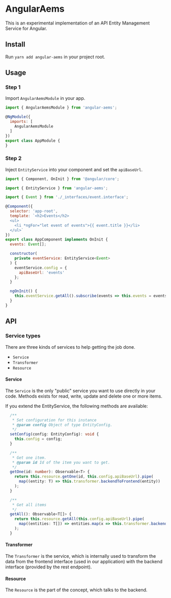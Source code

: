 # AngularAems

This is an experimental implementation of an API Entity Management Service for Angular.

## Install

Run `yarn add angular-aems` in your project root.

## Usage

### Step 1
Import `AngularAemsModule` in your app.

```js
import { AngularAemsModule } from 'angular-aems';

@NgModule({
  imports: [
    AngularAemsModule
  ]
})
export class AppModule {
}
```

### Step 2

Inject `EntityService` into your component and set the `apiBaseUrl`.

```js
import { Component, OnInit } from '@angular/core';

import { EntityService } from 'angular-aems';

import { Event } from './_interfaces/event.interface';

@Component({
  selector: 'app-root',
  template: `<h2>Events</h2>
  <ul>
    <li *ngFor="let event of events">{{ event.title }}</li>
  </ul>`
})
export class AppComponent implements OnInit {
  events: Event[];

  constructor(
    private eventService: EntityService<Event>
  ) {
    eventService.config = {
      apiBaseUrl: 'events'
    };
  }

  ngOnInit() {
    this.eventService.getAll().subscribe(events => this.events = events);
  }
}
```

## API

### Service types

There are three kinds of services to help getting the job done. 
- `Service`
- `Transformer`
- `Resource`

#### Service
The `Service` is the only "public" service you want to use directly in your code. Methods exists for read, write, update and delete one or more items.

If you extend the EntityService, the following methods are available:
```typescript
  /**
   * Set configuration for this instance
   * @param config Object of type EntityConfig.
   */
  setConfig(config: EntityConfig): void {
    this.config = config;
  }

  /**
   * Get one item.
   * @param id Id of the item you want to get.
   */
  getOne(id: number): Observable<T> {
    return this.resource.getOne(id, this.config.apiBaseUrl).pipe(
      map((entity: T) => this.transformer.backendToFrontend(entity))
    );
  }

  /**
   * Get all items
   */
  getAll(): Observable<T[]> {
    return this.resource.getAll(this.config.apiBaseUrl).pipe(
      map((entities: T[]) => entities.map(x => this.transformer.backendToFrontend(x)))
    );
  }
```

#### Transformer
The `Transformer` is the service, which is internally used to transform the data from the frontend interface (used in our application) with the backend interface (provided by the rest endpoint).

#### Resource
The `Resource` is the part of the concept, which talks to the backend.
